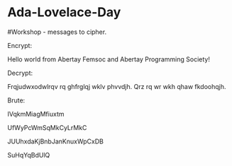 # Ada-Lovelace-Day

#Workshop - messages to cipher.

Encrypt:

Hello world from Abertay Femsoc and Abertay Programming Society!

Decrypt:

Frqjudwxodwlrqv rq ghfrglqj wklv phvvdjh. Qrz rq wr wkh qhaw fkdoohqjh.

Brute:

IVqkmMiagMfiuxtm

UfWyPcWmSqMkCyLrMkC

JUUhxdaKjBnbJanKnuxWpCxDB

SuHqYqBdUlQ
